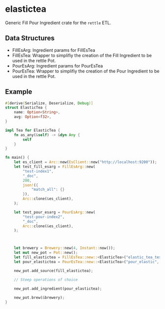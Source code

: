 # elastictea
Generic Fill Pour Ingredient crate for the `rettle` ETL.

## Data Structures
- FillEsArg: Ingredient params for FillEsTea
- FillEsTea: Wrapper to simplifiy the creation of the Fill Ingredient to be used in the rettle Pot.
- PourEsArg: Ingredient params for PourEsTea
- PourEsTea: Wrapper to simplifiy the creation of the Pour Ingredient to be used in the rettle Pot.

## Example
```rust
#[derive(Serialize, Deserialize, Debug)]
struct ElasticTea {
    name: Option<String>,
    avg: Option<f32>,
}

impl Tea for ElasticTea {
    fn as_any(&self) -> &dyn Any {
        self
    }
}

fn main() {
    let es_client = Arc::new(EsClient::new("http://localhost:9200"));
    let test_fill_esarg = FillEsArg::new(
        "test-index1",
        "_doc",
        200,
        json!({
            "match_all": {}
        }),
        Arc::clone(&es_client),
    );

    let test_pour_esarg = PourEsArg::new(
        "test-pour-index2",
        "_doc",
        Arc::clone(&es_client),
    );



    let brewery = Brewery::new(4, Instant::now());
    let mut new_pot = Pot::new();
    let fill_elastictea = FillEsTea::new::<ElasticTea>("elastic_tea_test", "test_index", test_fill_esarg);
    let pour_elastictea = PourEsTea::new::<ElasticTea>("pour_elastic", test_pour_esarg);

    new_pot.add_source(fill_elastictea);

    // Steep operations of choice
    
    new_pot.add_ingredient(pour_elastictea);

    new_pot.brew(&brewery);
}
```
